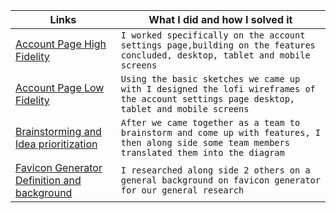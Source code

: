 | Links                           | What I did and how I solved it                                                                                              |
| ------------------------------ | -------------------------------------------------------------------------------------------------------- |
|  <a href="https://www.figma.com/file/DweaWpKCBGNgskslK9wAFI/FaviconGen_61-Account-page-hifi?node-id=0%3A1" target="_blank">Account Page High Fidelity </a>    | `I worked specifically on the account settings page,building on the features concluded, desktop, tablet and mobile screens ` 
|  <a href="https://www.figma.com/file/TOF7KxgiQjNQmTBgPM2zwO/Untitled?node-id=0%3A1" target="_blank">Account Page Low Fidelity </a>    | `Using the basic sketches we came up with I designed the lofi wireframes of the account settings page desktop, tablet and mobile screens  `
|  <a href="https://www.figma.com/file/0WSIB3uA6NlNnvhmYq7gaI/Untitled?node-id=0%3A1" target="_blank">Brainstorming and Idea prioritization </a>    | `After we came together as a team to brainstorm and come up with features, I then along side some team members translated them into the diagram `
|  <a href="https://docs.google.com/document/d/1J7jvr_cC2xHMY3fqC1iIx4ISejJeYngvs3YTUyIvJDg/edit?usp=sharing" target="_blank">Favicon Generator Definition and background </a>    | `I researched along side 2 others on a general background on favicon generator for our general research `
